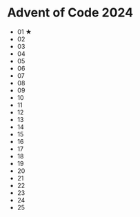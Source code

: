 # Advent of Code 2024

- 01 ★
- 02 
- 03 
- 04 
- 05 
- 06 
- 07 
- 08 
- 09 
- 10 
- 11 
- 12 
- 13 
- 14 
- 15 
- 16 
- 17 
- 18 
- 19 
- 20 
- 21 
- 22 
- 23
- 24
- 25